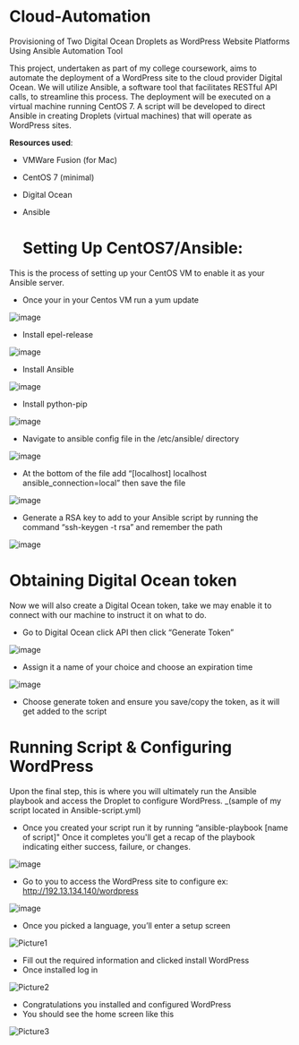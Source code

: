 # Cloud-Automation
Provisioning of Two Digital Ocean Droplets as WordPress Website Platforms Using Ansible Automation Tool

This project, undertaken as part of my college coursework, aims to automate the deployment of a WordPress site to the cloud provider Digital Ocean. We will utilize Ansible, a software tool that facilitates RESTful API calls, to streamline this process. The deployment will be executed on a virtual machine running CentOS 7. A script will be developed to direct Ansible in creating Droplets (virtual machines) that will operate as WordPress sites.

**Resources used**:
- VMWare Fusion (for Mac)
- CentOS 7 (minimal)
- Digital Ocean
- Ansible

  # Setting Up CentOS7/Ansible:
This is the process of setting up your CentOS VM to enable it as your Ansible server.
  
- Once your in your Centos VM run a yum update
  
 ![image](https://github.com/user-attachments/assets/cbe5b4b0-b8d5-4c0d-b641-1481febfa250)

-	Install epel-release

![image](https://github.com/user-attachments/assets/606172d3-cac9-4758-9f4a-6833fb71f75d)

  
-	Install Ansible 

![image](https://github.com/user-attachments/assets/cf26a377-fc82-4448-9339-bf460000bc11)

  
-	Install python-pip

![image](https://github.com/user-attachments/assets/3bc021a5-b577-46fd-956e-88d800f6faec)

-	Navigate to ansible config file in the /etc/ansible/ directory

![image](https://github.com/user-attachments/assets/54a16cfd-3efd-41de-9d15-a3fb10245428)

 
-	At the bottom of the file add “[localhost] localhost ansible_connection=local” then save the file

![image](https://github.com/user-attachments/assets/c156714b-557c-4312-9ea1-892cae8022d5)
  
-	Generate a RSA key to add to your Ansible script by running the command “ssh-keygen -t rsa” and remember the path

![image](https://github.com/user-attachments/assets/55ef2eba-d0f0-4c33-aa9d-958e7c184447)


# Obtaining Digital Ocean token
Now we will also create a Digital Ocean token, take we may enable it to connect with our machine to instruct it on what to do.
-	Go to Digital Ocean click API then click “Generate Token”

![image](https://github.com/user-attachments/assets/03407dc7-1e41-424b-9685-6005f71d6b03)

-	Assign it a name of your choice and choose an expiration time

![image](https://github.com/user-attachments/assets/b3608275-382c-4422-8a21-8d37775b9f70)
 
-	Choose generate token and ensure you save/copy the token, as it will get added to the script

# Running Script & Configuring WordPress
Upon the final step, this is where you will ultimately run the Ansible playbook and access the Droplet to configure WordPress. _(sample of my script located in Ansible-script.yml)
 -	Once you created your script run it by running “ansible-playbook [name of script]" Once it completes you'll get a recap of the playbook indicating either success, failure, or changes.

![image](https://github.com/user-attachments/assets/6da6092e-ecf7-45dc-8f87-8c7e32dfd461)
	 
-	Go to you to access the WordPress site to configure ex: http://192.13.134.140/wordpress

![image](https://github.com/user-attachments/assets/6fc65046-741d-4ccd-a2c8-36cd9b57c494)
  
-	Once you picked a language, you’ll enter a setup screen

![Picture1](https://github.com/user-attachments/assets/00a2ac17-7b87-487f-970c-07123c6cd170)

-	Fill out the required information and clicked install WordPress
-	Once installed log in

![Picture2](https://github.com/user-attachments/assets/6d4cfb28-3958-40f8-aeef-0ef3970d228d)
 
-	Congratulations you installed and configured WordPress
-	You should see the home screen like this

![Picture3](https://github.com/user-attachments/assets/f1f2bde1-c034-4534-9ea8-920f81f5aabf)
	  
